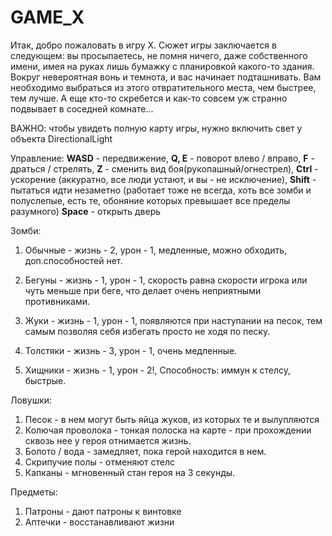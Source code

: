 # GAME_X

Итак, добро пожаловать в игру X. 
Сюжет игры заключается в следующем: вы просыпаетесь, не помня ничего, даже собственного имени, имея на руках лишь бумажку с планировкой какого-то здания. Вокруг невероятная вонь и темнота, и вас начинает подташнивать. Вам необходимо выбраться из этого отвратительного места, чем быстрее, тем лучше. А еще кто-то скребется и как-то совсем уж странно подвывает в соседней комнате...

ВАЖНО: чтобы увидеть полную карту игры, нужно включить свет у объекта DirectionalLight

Управление:
**WASD** - передвижение,
**Q, E** - поворот влево / вправо,
**F** - драться / стрелять,
**Z** - сменить вид боя(рукопашный/огнестрел),
**Ctrl** - ускорение (аккуратно, все люди устают, и вы - не исключение),
**Shift** - пытаться идти незаметно (работает тоже не всегда, хоть все зомби и полуслепые, есть те, обоняние которых превышает все пределы разумного)
**Space** - открыть дверь

Зомби:
1) Обычные - жизнь - 2, урон - 1, медленные, можно обходить, доп.способностей нет.

2) Бегуны - жизнь - 1, урон - 1, скорость равна скорости игрока или чуть меньше при беге, что делает очень неприятными противниками.

3) Жуки - жизнь - 1, урон - 1, появляются при наступании на песок, тем самым позволяя себя избегать просто не ходя по песку.

4) Толстяки - жизнь - 3, урон - 1, очень медленные.

5) Хищники - жизнь - 1, урон - 2!, Способность: иммун к стелсу, быстрые.


Ловушки:

1) Песок - в нем могут быть яйца жуков, из которых те и вылупляются
2) Колючая проволока - тонкая полоска на карте - при прохождении сквозь нее у героя отнимается жизнь.
3) Болото / вода - замедляет, пока герой находится в нем.
4) Скрипучие полы - отменяют стелс
5) Капканы - мгновенный стан героя на 3 секунды.

Предметы:
1) Патроны - дают патроны к винтовке
2) Аптечки - восстанавливают жизни
